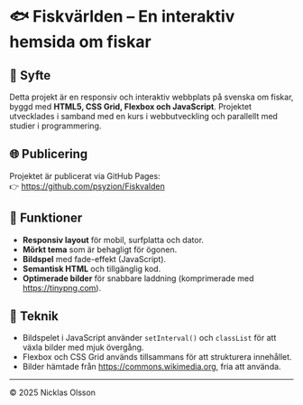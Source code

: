 # 🐟 Fiskvärlden – En interaktiv hemsida om fiskar


## 🎯 Syfte

Detta projekt är en responsiv och interaktiv webbplats på svenska om fiskar, byggd med **HTML5, CSS Grid, Flexbox och JavaScript**. Projektet utvecklades i samband med en kurs i webbutveckling och parallellt med studier i programmering.

## 🌐 Publicering

Projektet är publicerat via GitHub Pages:  
👉 https://github.com/psyzion/Fiskvalden

## 🔧 Funktioner

- **Responsiv layout** för mobil, surfplatta och dator.
- **Mörkt tema** som är behagligt för ögonen.
- **Bildspel** med fade-effekt (JavaScript).
- **Semantisk HTML** och tillgänglig kod.
- **Optimerade bilder** för snabbare laddning (komprimerade med https://tinypng.com).

## 🧠 Teknik

- Bildspelet i JavaScript använder `setInterval()` och `classList` för att växla bilder med mjuk övergång.
- Flexbox och CSS Grid används tillsammans för att strukturera innehållet.
- Bilder hämtade från https://commons.wikimedia.org, fria att använda.

---
© 2025 Nicklas Olsson  
